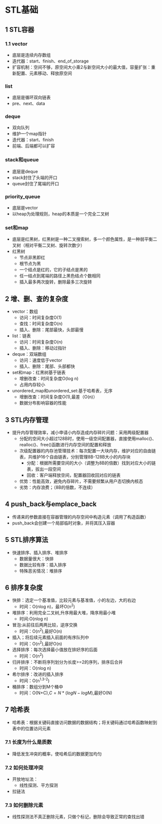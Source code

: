 # STL基础
## 1 STL容器
### 1.1 vector
* 底层是连续内存数组
* 迭代器：start、finish、end_of_storage
* 扩容机制：空间不够，原空间大小乘2与新空间大小的最大值，容量扩张：重新配置、元素移动、释放原空间
### list
* 底层是循环双向链表
* pre、next、data
### deque
* 双向队列
* 维护一个map指针
* 迭代器：start、finish
* 前端、后端都可以扩容
### stack和queue
* 底层是deque
* stack封住了头端的开口
* queue封住了尾端的开口
### priority_queue
* 底层是vector
* 以heap为处理规则，heap的本质是一个完全二叉树
### set和map
* 底层是红黑树，红黑树是一种二叉搜索树，多一个颜色属性，是一种弱平衡二叉树（相对平衡二叉树、旋转次数少）
* 红黑树
  * 节点非黑即红
  * 根节点为黑
  * 一个结点是红的，它的子结点是黑的
  * 任一结点到尾端的路径上黑色结点个数相同
  * 插入最多两次旋转，删除最多三次旋转
## 2 增、删、查的复杂度
* vector：数组
  * 访问：时间复杂度O(1)
  * 查找：时间复杂度O(n) 
  * 插入、删除：尾部最快，头部最慢
* list：链表
  * 访问：时间复杂度O(n)
  * 插入、删除：移动过指针
* deque：双端数组
  * 访问：速度低于vector
  * 插入、删除：尾部、头部都快
* set和map：红黑树基于链表
  * 增删改查：时间复杂度O(log n)
  * 占用内存较小
* unordered_map和unordered_set:基于哈希表，无序
  * 增删改查：时间复杂度O(1),最差（O(n)）
  * 数据分布影响容器的性能
## 3 STL内存管理
* 提升内存管理效率，减小申请小内存造成内存碎片问题：采用两级配置器
  * 分配的空间大小超过128B时，使用一级空间配置器，直接使用malloc()、realloc()、free()函数进行内存空间的配置和释放
  * 次级配置器的内存池管理技术：每次配置一大块内存，维护对应的自由链表，共维护16个自由链表，分别管理8B-128B大小的内存块
    * 分配：根据所需要空间的大小（调整为8B的倍数）找到对应大小的链表，拔出一段空间
    * 回收：客户端释放空间，配置器回收回对应的链表
  * 优势：性能高效，避免内存碎片，不需要频繁从用户态切换内核态
  * 劣势：内存浪费；（8B的倍数，不连续）
## 4 push_back与emplace_back
* 传递来的参数直接在容器管理的内存空间中构造元素（调用了构造函数）
* push_back会创建一个局部临时对象，并将其压入容器
## 5 STL排序算法
* 快速排序、插入排序、堆排序
  * 数据量很大：快排
  * 数据比较有序：插入排序
  * 特殊恶劣情况：堆排序
## 6 排序复杂度
* 快排：选定一个基准值，比较元素与基准值，小的左边，大的右边
  * 时间：O(nlog n)，最坏O(n<sup>2</sup>)
* 堆排序：利用完全二叉树,升序用最大堆，降序用最小堆
  * 时间:O(nlog n)
* 冒泡:从前往后两两比较，逆序交换
  * 时间：O(n<sup>2</sup>),最好O(n)
* 插入；将后续元素插入前面的有序队列中
  * 时间：O(n<sup>2</sup>),最好O(n)
* 选择排序：每次选择最小值放在排好序的后面
  * 时间：O(n<sup>2</sup>)
* 归并排序：不断将序列划分为长度>=2的序列，排序后合并
  * 时间：O(nlog n)
* 希尔排序：改进的插入排序
  * 时间：O(n<sup>1.3-2</sup>)
* 桶排序：数组分到M个桶中
  * 时间：O(N+C),$C=N*(logN-logM)$,最好O(N)
## 7 哈希表
* 哈希表：根据关键码直接访问数据的数据结构；将关键码通过哈希函数映射到表中的位置访问元素
### 7.1 长度为什么是质数
* 降低发生冲突的概率，使哈希后的数据更加均匀
### 7.2 如何处理冲突
* 开放地址法：
  * 线性探测、平方探测
* 拉链法
### 7.3 如何删除元素
* 线性探测法不真正删除元素，只做个标记，删除会导致正常的查找出错